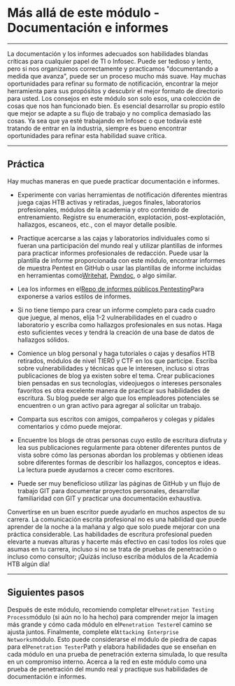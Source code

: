 # Más allá de este módulo - Documentación e informes

---

La documentación y los informes adecuados son habilidades blandas críticas para cualquier papel de TI o Infosec. Puede ser tedioso y lento, pero si nos organizamos correctamente y practicamos "documentando a medida que avanza", puede ser un proceso mucho más suave. Hay muchas oportunidades para refinar su formato de notificación, encontrar la mejor herramienta para sus propósitos y descubrir el mejor formato de directorio para usted. Los consejos en este módulo son solo esos, una colección de cosas que nos han funcionado bien. Es esencial desarrollar su propio estilo que mejor se adapte a su flujo de trabajo y no complica demasiado las cosas. Ya sea que ya esté trabajando en Infosec o que todavía esté tratando de entrar en la industria, siempre es bueno encontrar oportunidades para refinar esta habilidad suave crítica.

---

## Práctica

Hay muchas maneras en que puede practicar documentación e informes.

- Experimente con varias herramientas de notificación diferentes mientras juega cajas HTB activas y retiradas, juegos finales, laboratorios profesionales, módulos de la academia y otro contenido de entrenamiento. Registre su enumeración, explotación, post-explotación, hallazgos, escaneos, etc., con el mayor detalle posible.
    
- Practique acercarse a las cajas y laboratorios individuales como si fueran una participación del mundo real y utilizar plantillas de informes para practicar informes profesionales de redacción. Puede usar la plantilla de informe proporcionada con este módulo, encontrar informes de muestra Pentest en GitHub o usar las plantillas de informe incluidas en herramientas como[Writehat](https://github.com/blacklanternsecurity/writehat), [Pwndoc](https://github.com/pwndoc/pwndoc), o algo similar.
    
- Lea los informes en el[Repo de informes públicos Pentesting](https://github.com/juliocesarfort/public-pentesting-reports)Para exponerse a varios estilos de informes.
    
- Si no tiene tiempo para crear un informe completo para cada cuadro que juegue, al menos, elija 1-2 vulnerabilidades en el cuadro o laboratorio y escriba como hallazgos profesionales en sus notas. Haga esto suficientes veces y tendrá la creación de una base de datos de hallazgos sólidos.
    
- Comience un blog personal y haga tutoriales o cajas y desafíos HTB retirados, módulos de nivel TIER0 y CTF en los que participe. Escriba sobre vulnerabilidades y técnicas que le interesen, incluso si otras publicaciones de blog ya existen sobre el tema. Crear publicaciones bien pensadas en sus tecnologías, videojuegos o intereses personales favoritos es otra excelente manera de practicar sus habilidades de escritura. Su blog puede ser algo que los empleadores potenciales se encuentren o un gran activo para agregar al solicitar un trabajo.
    
- Comparta sus escritos con amigos, compañeros y colegas y pídales comentarios y cómo puede mejorar.
    
- Encuentre los blogs de otras personas cuyo estilo de escritura disfruta y lea sus publicaciones regularmente para obtener diferentes puntos de vista sobre cómo las personas abordan los problemas y obtienen ideas sobre diferentes formas de describir los hallazgos, conceptos e ideas. La lectura puede ayudarnos a crecer como escritores.
    
- Puede ser muy beneficioso utilizar las páginas de GitHub y un flujo de trabajo GIT para documentar proyectos personales, desarrollar familiaridad con GIT y practicar una documentación exhaustiva.
    

Convertirse en un buen escritor puede ayudarlo en muchos aspectos de su carrera. La comunicación escrita profesional no es una habilidad que puede aprender de la noche a la mañana y algo que solo puede mejorar con una práctica considerable. Las habilidades de escritura profesional pueden elevarte a nuevas alturas y hacerte más efectivo en casi todos los roles que asumas en tu carrera, incluso si no se trata de pruebas de penetración o incluso como consultor; ¡Quizás incluso escriba módulos de la Academia HTB algún día!

---

## Siguientes pasos

Después de este módulo, recomiendo completar el`Penetration Testing Process`módulo (si aún no lo ha hecho) para comprender mejor la imagen más grande y cómo cada módulo en el`Penetration Tester`el camino se ajusta juntos. Finalmente, complete el`Attacking Enterprise Networks`módulo. Esto puede considerarse el módulo de piedra de capas para el`Penetration Tester`Path y elabora habilidades que se enseñan en cada módulo en una prueba de penetración externa simulada, lo que resulta en un compromiso interno. Acerca a la red en este módulo como una prueba de penetración del mundo real y practique sus habilidades de documentación e informes.